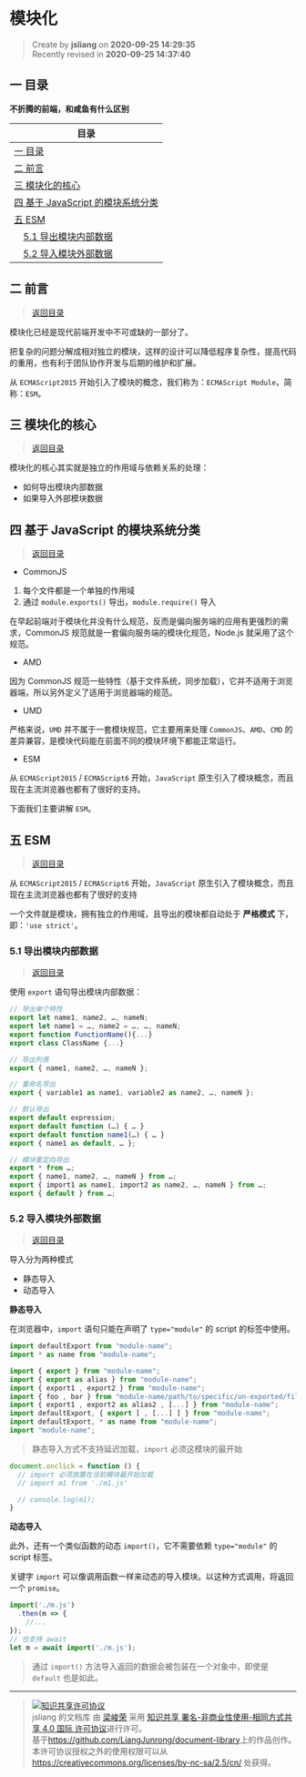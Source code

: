 模块化
===

> Create by **jsliang** on **2020-09-25 14:29:35**  
> Recently revised in **2020-09-25 14:37:40**

## <a name="chapter-one" id="chapter-one"></a>一 目录

**不折腾的前端，和咸鱼有什么区别**

| 目录 |
| --- |
| [一 目录](#chapter-one) |
| <a name="catalog-chapter-two" id="catalog-chapter-two"></a>[二 前言](#chapter-two) |
| <a name="catalog-chapter-three" id="catalog-chapter-three"></a>[三 模块化的核心](#chapter-three) |
| <a name="catalog-chapter-four" id="catalog-chapter-four"></a>[四 基于 JavaScript 的模块系统分类](#chapter-four) |
| <a name="catalog-chapter-five" id="catalog-chapter-five"></a>[五 ESM](#chapter-five) |
| &emsp;[5.1 导出模块内部数据](#chapter-five-one) |
| &emsp;[5.2 导入模块外部数据](#chapter-five-two) |

## <a name="chapter-two" id="chapter-two"></a>二 前言

> [返回目录](#chapter-one)

模块化已经是现代前端开发中不可或缺的一部分了。

把复杂的问题分解成相对独立的模块，这样的设计可以降低程序复杂性，提高代码的重用，也有利于团队协作开发与后期的维护和扩展。

从 `ECMAScript2015` 开始引入了模块的概念，我们称为：`ECMAScript Module`，简称：`ESM`。

## <a name="chapter-three" id="chapter-three"></a>三 模块化的核心

> [返回目录](#chapter-one)

模块化的核心其实就是独立的作用域与依赖关系的处理：

* 如何导出模块内部数据
* 如果导入外部模块数据

## <a name="chapter-four" id="chapter-four"></a>四 基于 JavaScript 的模块系统分类

> [返回目录](#chapter-one)

* CommonJS

1. 每个文件都是一个单独的作用域
2. 通过 `module.exports()` 导出，`module.require()` 导入

在早起前端对于模块化并没有什么规范，反而是偏向服务端的应用有更强烈的需求，CommonJS 规范就是一套偏向服务端的模块化规范，Node.js 就采用了这个规范。

* AMD

因为 CommonJS 规范一些特性（基于文件系统，同步加载），它并不适用于浏览器端，所以另外定义了适用于浏览器端的规范。

* UMD

严格来说，`UMD` 并不属于一套模块规范，它主要用来处理 `CommonJS`、`AMD`、`CMD` 的差异兼容，是模块代码能在前面不同的模块环境下都能正常运行。

* ESM

从 `ECMAScript2015` / `ECMAScript6` 开始，`JavaScript` 原生引入了模块概念，而且现在主流浏览器也都有了很好的支持。

下面我们主要讲解 `ESM`。

## <a name="chapter-five" id="chapter-five"></a>五 ESM

> [返回目录](#chapter-one)

从 `ECMAScript2015` / `ECMAScript6` 开始，`JavaScript` 原生引入了模块概念，而且现在主流浏览器也都有了很好的支持

一个文件就是模块，拥有独立的作用域，且导出的模块都自动处于 **严格模式** 下，即：`'use strict'`。

### <a name="chapter-five-one" id="chapter-five-one"></a>5.1 导出模块内部数据

> [返回目录](#chapter-one)

使用 `export` 语句导出模块内部数据：

```js
// 导出单个特性
export let name1, name2, …, nameN;
export let name1 = …, name2 = …, …, nameN;
export function FunctionName(){...}
export class ClassName {...}

// 导出列表
export { name1, name2, …, nameN };

// 重命名导出
export { variable1 as name1, variable2 as name2, …, nameN };

// 默认导出
export default expression;
export default function (…) { … }
export default function name1(…) { … }
export { name1 as default, … };

// 模块重定向导出
export * from …;
export { name1, name2, …, nameN } from …;
export { import1 as name1, import2 as name2, …, nameN } from …;
export { default } from …;
```

### <a name="chapter-five-two" id="chapter-five-two"></a>5.2 导入模块外部数据

> [返回目录](#chapter-one)

导入分为两种模式

* 静态导入
* 动态导入

**静态导入**

在浏览器中，`import` 语句只能在声明了 `type="module"` 的 script 的标签中使用。

```js
import defaultExport from "module-name";
import * as name from "module-name";

import { export } from "module-name";
import { export as alias } from "module-name";
import { export1 , export2 } from "module-name";
import { foo , bar } from "module-name/path/to/specific/un-exported/file";
import { export1 , export2 as alias2 , [...] } from "module-name";
import defaultExport, { export [ , [...] ] } from "module-name";
import defaultExport, * as name from "module-name";
import "module-name";
```

> 静态导入方式不支持延迟加载，`import` 必须这模块的最开始

```js
document.onclick = function () {
  // import 必须放置在当前模块最开始加载
  // import m1 from './m1.js'

  // console.log(m1);
}
```

**动态导入**

此外，还有一个类似函数的动态 `import()`，它不需要依赖 `type="module"` 的 script 标签。

关键字 `import` 可以像调用函数一样来动态的导入模块。以这种方式调用，将返回一个 `promise`。

```js
import('./m.js')
  .then(m => {
    //...
});
// 也支持 await
let m = await import('./m.js');
```

> 通过 `import()` 方法导入返回的数据会被包装在一个对象中，即使是 `default` 也是如此。

---

> <a rel="license" href="http://creativecommons.org/licenses/by-nc-sa/4.0/"><img alt="知识共享许可协议" style="border-width:0" src="https://i.creativecommons.org/l/by-nc-sa/4.0/88x31.png" /></a><br /><span xmlns:dct="http://purl.org/dc/terms/" property="dct:title">jsliang 的文档库</span> 由 <a xmlns:cc="http://creativecommons.org/ns#" href="https://github.com/LiangJunrong/document-library" property="cc:attributionName" rel="cc:attributionURL">梁峻荣</a> 采用 <a rel="license" href="http://creativecommons.org/licenses/by-nc-sa/4.0/">知识共享 署名-非商业性使用-相同方式共享 4.0 国际 许可协议</a>进行许可。<br />基于<a xmlns:dct="http://purl.org/dc/terms/" href="https://github.com/LiangJunrong/document-library" rel="dct:source">https://github.com/LiangJunrong/document-library</a>上的作品创作。<br />本许可协议授权之外的使用权限可以从 <a xmlns:cc="http://creativecommons.org/ns#" href="https://creativecommons.org/licenses/by-nc-sa/2.5/cn/" rel="cc:morePermissions">https://creativecommons.org/licenses/by-nc-sa/2.5/cn/</a> 处获得。